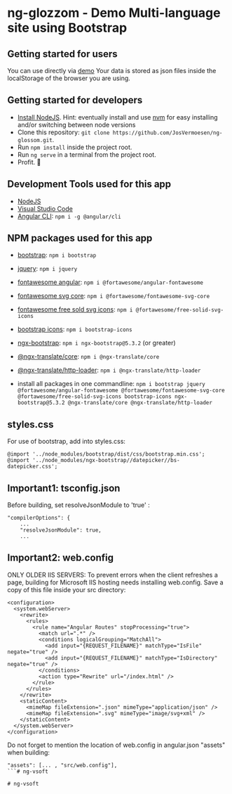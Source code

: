 # ng-glozzom - Demo Multi-language site using Bootstrap
## Getting started for users
You can use directly via [demo](https://glossom.rv-services.be)
Your data is stored as json files inside the localStorage of the browser you are using.

## Getting started for developers
- [Install NodeJS](https://nodejs.org/). Hint: eventually install and use [nvm](https://medium.com/@Joachim8675309/installing-node-js-with-nvm-4dc469c977d9) for easy installing and/or switching between node versions
- Clone this repository: `git clone https://github.com/JosVermoesen/ng-glossom.git`.
- Run `npm install` inside the project root.
- Run `ng serve` in a terminal from the project root.
- Profit. :tada:

## Development Tools used for this app
- [NodeJS](https://nodejs.org/)
- [Visual Studio Code](https://code.visualstudio.com/)
- [Angular CLI](https://www.npmjs.com/package/@angular/cli): `npm i -g @angular/cli`

## NPM packages used for this app
- [bootstrap](https://www.npmjs.com/package/bootstrap): `npm i bootstrap`
- [jquery](https://www.npmjs.com/package/jquery): `npm i jquery`
- [fontawesome angular](https://www.npmjs.com/package/@fortawesome/angular-fontawesome): `npm i @fortawesome/angular-fontawesome`
- [fontawesome svg core](https://www.npmjs.com/package/@fortawesome/fontawesome-svg-core): `npm i @fortawesome/fontawesome-svg-core`
- [fontawesome free sold svg icons](https://www.npmjs.com/package/@fortawesome/free-solid-svg-icons): `npm i @fortawesome/free-solid-svg-icons`
- [bootstrap icons](https://www.npmjs.com/package/bootstrap-icons): `npm i bootstrap-icons`
- [ngx-bootstrap](https://www.npmjs.com/package/ngx-bootstrap): `npm i ngx-bootstrap@5.3.2` (or greater)
- [@ngx-translate/core](https://www.npmjs.com/package/@ngx-translate/core): `npm i @ngx-translate/core`
- [@ngx-translate/http-loader](https://www.npmjs.com/package/@ngx-translate/http-loader): `npm i @ngx-translate/http-loader`

- install all packages in one commandline: `npm i bootstrap jquery @fortawesome/angular-fontawesome @fortawesome/fontawesome-svg-core @fortawesome/free-solid-svg-icons bootstrap-icons ngx-bootstrap@5.3.2 @ngx-translate/core @ngx-translate/http-loader`

## styles.css
For use of bootstrap, add into styles.css:
```
@import '../node_modules/bootstrap/dist/css/bootstrap.min.css';
@import '../node_modules/ngx-bootstrap//datepicker//bs-datepicker.css';
```

## Important1: tsconfig.json
Before building, set resolveJsonModule to 'true' :
```
"compilerOptions": {
    ...
    "resolveJsonModule": true,
    ...
```
## Important2: web.config
ONLY OLDER IIS SERVERS: To prevent errors when the client refreshes a page, building for Microsoft IIS hosting needs installing web.config. Save a copy of this file inside your src directory:
```
<configuration>
  <system.webServer>
    <rewrite>
      <rules>
        <rule name="Angular Routes" stopProcessing="true">
          <match url=".*" />
          <conditions logicalGrouping="MatchAll">
            <add input="{REQUEST_FILENAME}" matchType="IsFile" negate="true" />
            <add input="{REQUEST_FILENAME}" matchType="IsDirectory" negate="true" />
          </conditions>
          <action type="Rewrite" url="/index.html" />
        </rule>
      </rules>
    </rewrite>
    <staticContent>
      <mimeMap fileExtension=".json" mimeType="application/json" />
      <mimeMap fileExtension=".svg" mimeType="image/svg+xml" />
    </staticContent>
  </system.webServer>
</configuration>
```
Do not forget to mention the location of web.config in angular.json "assets" when building: 
```
"assets": [... , "src/web.config"],
```#   n g - v s o f t  
 #   n g - v s o f t  
 